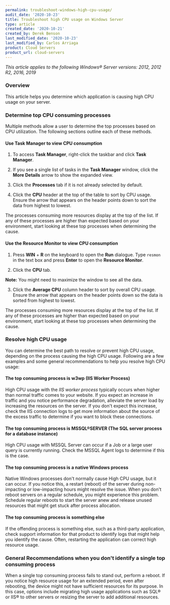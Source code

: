 ```yaml
---
permalink: troubleshoot-windows-high-cpu-usage/
audit_date: '2020-10-23'
title: Troubleshoot high CPU usage on Windows Server
type: article
created_date: '2020-10-21'
created_by: Derek Benson
last_modified_date: '2020-10-23'
last_modified_by: Carlos Arriaga
product: Cloud Servers
product_url: cloud-servers
---
```


*This article applies to the following Windows&reg; Server versions: 2012, 2012 R2, 2016, 2019*

### Overview

This article helps you determine which application is causing high CPU usage on your server.


### Determine top CPU consuming processes

Multiple methods allow a user to determine the top processes based on CPU utilization. The following sections outline each of
these methods.

#### Use Task Manager to view CPU consumption

1. To access **Task Manager**, right-click the taskbar and click **Task Manager**.

2. If you see a single list of tasks in the **Task Manager** window, click the **More Details** arrow to show the expanded view.

3. Click the **Processes** tab if it is not already selected by default.

4. Click the **CPU** header at the top of the table to sort by CPU usage. Ensure the arrow that appears on the header points
   down to sort the data from highest to lowest.

The processes consuming more resources display at the top of the list. If any of these processes are higher than expected based
on your environment, start looking at these top processes when determining the cause.


#### Use the Resource Monitor to view CPU consumption

1. Press **WIN** + **R** on the keyboard to open the **Run** dialogue. Type `resmon` in the text box and press **Enter** to open
   the **Resource Monitor**.

2. Click the **CPU** tab. 

**Note:** You might need to maximize the window to see all the data.

3. Click the **Average CPU** column header to sort by overall CPU usage. Ensure the arrow that appears on the header points
   down so the data is sorted from highest to lowest.

The processes consuming more resources display at the top of the list. If any of these processes are higher than expected based
on your environment, start looking at these top processes when determining the cause.


### Resolve high CPU usage

You can determine the best path to resolve or prevent high CPU usage, depending on the process causing the high CPU usage.
Following are a few examples and some general recommendations to help you resolve high CPU usage:

#### The top consuming process is w3wp (IIS Worker Process)

High CPU usage with the *IIS worker process* typically occurs when higher than normal traffic comes to your website. If you expect
an increase in traffic and you notice performance degradation, alleviate the server load by increasing the resources on the server.
If you don't expect this increase, check the IIS connection logs to get more information about the source of the excess traffic to
determine if you want to block these connections.

#### The top consuming process is MSSQL&reg;SERVER (The SQL server process for a database instance)

High CPU usage with MSSQL Server can occur if a Job or a large user query is currently running. Check the MSSQL Agent logs to
determine if this is the case.

#### The top consuming process is a native Windows process

Native Windows processes don't normally cause High CPU usage, but it can occur. If you notice this, a restart (reboot) of the server
during non-impacting or low-impacting hours might resolve the issue. When you don't reboot servers on a regular schedule, you might
experience this problem. Schedule regular reboots to start the server anew and release unused resources that might get stuck after
process allocation.

#### The top consuming process is something else

If the offending process is something else, such as a third-party application, check support information for that product to identify
logs that might help you identify the cause. Often, restarting the application can correct high resource usage.

### General Recommendations when you don't identify a single top consuming process

When a single top consuming process fails to stand out, perform a reboot. If you notice high resource usage for an extended period, even
after rebooting, the device might not have sufficient resources for its purpose. In this case, options include migrating high usage
applications such as SQL&reg; or IIS&reg; to other servers or resizing the server to add additional resources.

